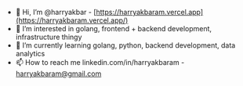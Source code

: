 - 👋 Hi, I’m @harryakbar - [https://harryakbaram.vercel.app](https://harryakbaram.vercel.app/)
- 👀 I’m interested in golang, frontend + backend development, infrastructure thingy
- 🌱 I’m currently learning golang, python, backend development, data analytics
- 📫 How to reach me linkedin.com/in/harryakbaram - harryakbaram@gmail.com

<!---
harryakbar/harryakbar is a ✨ special ✨ repository because its `README.md` (this file) appears on your GitHub profile.
You can click the Preview link to take a look at your changes.
--->
